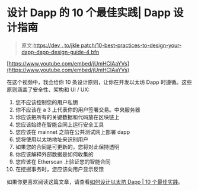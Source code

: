 # 设计 Dapp 的 10 个最佳实践| Dapp 设计指南

> 原文:[https://dev . to/jkle patch/10-best-practices-to-design-your-dapp-dapp-design-guide-4 bfn](https://dev.to/jklepatch/10-best-practices-to-design-your-dapp-dapp-design-guide-4bfn)

[https://www.youtube.com/embed/jUmHCIAaYVs](https://www.youtube.com/embed/jUmHCIAaYVs)

在这个视频中，我会给你 10 条设计原则，让你在开发以太坊 Dapp 时遵循。这些原则涵盖了安全性、架构和 UI / UX:

1.  您不应该控制您的用户私钥
2.  你不应该在 a 3 上代表你的用户签署交易。中央服务器
3.  你应该把所有的关键数据和代码放在区块链上
4.  您应该始终在智能合同上运行安全工具
5.  您应该在 mainnet 之前在公共测试网上部署 dapp
6.  您将使用以太坊地址来识别用户
7.  如果您的合同是可更新的，您将对此保持透明
8.  你应该解释外部数据是如何收集的
9.  您应该在 Etherscan 上验证您的智能合同
10.  在挖掘事务时，您应该向用户显示反馈

如果你更喜欢阅读这篇文章，请查看[如何设计以太坊 Dapp | 10 个最佳实践](https://eattheblocks.com/10-factor-dapps-best-design-practices-for-ethereum-dapps/)。